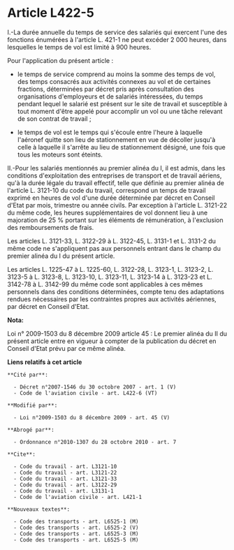 # Article L422-5

I.-La durée annuelle du temps de service des salariés qui exercent l'une des fonctions énumérées à l'article L. 421-1 ne peut
excéder 2 000 heures, dans lesquelles le temps de vol est limité à 900 heures. 

Pour l'application du présent article :

- le temps de service comprend au moins la somme des temps de vol, des temps consacrés aux activités connexes au vol et de
certaines fractions, déterminées par décret pris après consultation des organisations d'employeurs et de salariés
intéressées, du temps pendant lequel le salarié est présent sur le site de travail et susceptible à tout moment d'être appelé
pour accomplir un vol ou une tâche relevant de son contrat de travail ;

- le temps de vol est le temps qui s'écoule entre l'heure à laquelle l'aéronef quitte son lieu de stationnement en vue de
décoller jusqu'à celle à laquelle il s'arrête au lieu de stationnement désigné, une fois que tous les moteurs sont éteints. 

II.-Pour les salariés mentionnés au premier alinéa du I, il est admis, dans les conditions d'exploitation des entreprises de
transport et de travail aériens, qu'à la durée légale du travail effectif, telle que définie au premier alinéa de l'article
L. 3121-10 du code du travail, correspond un temps de travail exprimé en heures de vol d'une durée déterminée par décret en
Conseil d'Etat par mois, trimestre ou année civils. Par exception à l'article L. 3121-22 du même code, les heures
supplémentaires de vol donnent lieu à une majoration de 25 % portant sur les éléments de rémunération, à l'exclusion des
remboursements de frais. 

Les articles L. 3121-33, L. 3122-29 à L. 3122-45, L. 3131-1 et L. 3131-2 du même code ne s'appliquent pas aux personnels
entrant dans le champ du premier alinéa du I du présent article. 

Les articles L. 1225-47 à L. 1225-60, L. 3122-28, L. 3123-1, L. 3123-2, L. 3123-5 à L. 3123-8, L. 3123-10, L. 3123-11, L.
3123-14 à L. 3123-23 et L. 3142-78 à L. 3142-99 du même code sont applicables à ces mêmes personnels dans des conditions
déterminées, compte tenu des adaptations rendues nécessaires par les contraintes propres aux activités aériennes, par décret
en Conseil d'Etat.

**Nota:**

Loi n° 2009-1503 du 8 décembre 2009 article 45 : Le premier alinéa du II du présent article entre en vigueur à compter de la
publication du décret en Conseil d'Etat prévu par ce même alinéa.

**Liens relatifs à cet article**

	**Cité par**:

	  - Décret n°2007-1546 du 30 octobre 2007 - art. 1 (V)
	  - Code de l'aviation civile - art. L422-6 (VT)

	**Modifié par**:

	  - Loi n°2009-1503 du 8 décembre 2009 - art. 45 (V)

	**Abrogé par**:

	  - Ordonnance n°2010-1307 du 28 octobre 2010 - art. 7

	**Cite**:

	  - Code du travail - art. L3121-10
	  - Code du travail - art. L3121-22
	  - Code du travail - art. L3121-33
	  - Code du travail - art. L3122-29
	  - Code du travail - art. L3131-1
	  - Code de l'aviation civile - art. L421-1

	**Nouveaux textes**:

	  - Code des transports - art. L6525-1 (M)
	  - Code des transports - art. L6525-2 (V)
	  - Code des transports - art. L6525-3 (M)
	  - Code des transports - art. L6525-5 (M)
